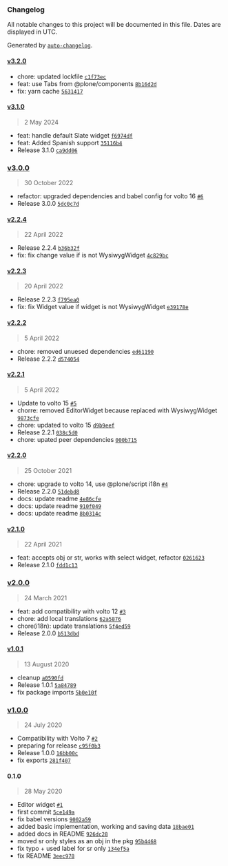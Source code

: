 ### Changelog

All notable changes to this project will be documented in this file. Dates are displayed in UTC.

Generated by [`auto-changelog`](https://github.com/CookPete/auto-changelog).

#### [v3.2.0](https://github.com/collective/volto-multilingual-widget/compare/v3.1.0...v3.2.0)

- chore: updated lockfile [`c1f73ec`](https://github.com/collective/volto-multilingual-widget/commit/c1f73ec0495c2ea1afb9f7de399a3764b90e3d5a)
- feat: use Tabs from @plone/components [`8b16d2d`](https://github.com/collective/volto-multilingual-widget/commit/8b16d2d3ef7e1fac3a39c3f63a6bc96855726af2)
- fix: yarn cache [`5631417`](https://github.com/collective/volto-multilingual-widget/commit/56314178cf9080a19b3caef5a926e9b8d805ac6c)

#### [v3.1.0](https://github.com/collective/volto-multilingual-widget/compare/v3.0.0...v3.1.0)

> 2 May 2024

- feat: handle default Slate widget [`f6974df`](https://github.com/collective/volto-multilingual-widget/commit/f6974df7db9acf2f43b8210ea0e5e526d0140d2a)
- feat: Added Spanish support [`35116b4`](https://github.com/collective/volto-multilingual-widget/commit/35116b49f7edea7f5212a3daefe0d0c24ca3bdea)
- Release 3.1.0 [`ca9dd06`](https://github.com/collective/volto-multilingual-widget/commit/ca9dd06e190b7c29f9d75f5e502fd15f95420e2c)

### [v3.0.0](https://github.com/collective/volto-multilingual-widget/compare/v2.2.4...v3.0.0)

> 30 October 2022

- refactor: upgraded dependencies and babel config for volto 16 [`#6`](https://github.com/collective/volto-multilingual-widget/pull/6)
- Release 3.0.0 [`5dc0c7d`](https://github.com/collective/volto-multilingual-widget/commit/5dc0c7dd1e2387fefc1a96e5ad9f33ed190ad4e8)

#### [v2.2.4](https://github.com/collective/volto-multilingual-widget/compare/v2.2.3...v2.2.4)

> 22 April 2022

- Release 2.2.4 [`b36b32f`](https://github.com/collective/volto-multilingual-widget/commit/b36b32fb36060757c7083546a453d09f0139f5a2)
- fix: fix change value if is not WysiwygWidget [`4c829bc`](https://github.com/collective/volto-multilingual-widget/commit/4c829bc8abd05918256a6724164bba3700f3a09d)

#### [v2.2.3](https://github.com/collective/volto-multilingual-widget/compare/v2.2.2...v2.2.3)

> 20 April 2022

- Release 2.2.3 [`f795ea0`](https://github.com/collective/volto-multilingual-widget/commit/f795ea0250db3f13ab5668e696e5fe832d44ccc8)
- fix: fix Widget value if widget is not WysiwygWidget [`e39178e`](https://github.com/collective/volto-multilingual-widget/commit/e39178e349dbcf28d562fcd56217b7d9e5ccd683)

#### [v2.2.2](https://github.com/collective/volto-multilingual-widget/compare/v2.2.1...v2.2.2)

> 5 April 2022

- chore: removed unuesed dependencies [`ed61190`](https://github.com/collective/volto-multilingual-widget/commit/ed6119065ef4c267a4e0e8d12412c410b9c2d46f)
- Release 2.2.2 [`d574054`](https://github.com/collective/volto-multilingual-widget/commit/d574054350aa15c6ef0842b87e77cf988cbb667d)

#### [v2.2.1](https://github.com/collective/volto-multilingual-widget/compare/v2.2.0...v2.2.1)

> 5 April 2022

- Update to volto 15 [`#5`](https://github.com/collective/volto-multilingual-widget/pull/5)
- chorre: removed EditorWidget because replaced with WysiwygWidget [`9873cfe`](https://github.com/collective/volto-multilingual-widget/commit/9873cfe6b1bd8b2ee68e56ea21bef6012e17aa86)
- chore: updated to volto 15 [`d9b9eef`](https://github.com/collective/volto-multilingual-widget/commit/d9b9eeff8daef5273b550a7e9dc89354af069333)
- Release 2.2.1 [`038c5d0`](https://github.com/collective/volto-multilingual-widget/commit/038c5d03696786ddfaf2f83afa10c93452240fec)
- chore: upated peer dependencies [`000b715`](https://github.com/collective/volto-multilingual-widget/commit/000b71555b5226ef16795e93f977e5a1a15b3e47)

#### [v2.2.0](https://github.com/collective/volto-multilingual-widget/compare/v2.1.0...v2.2.0)

> 25 October 2021

- chore: upgrade to volto 14, use @plone/script i18n [`#4`](https://github.com/collective/volto-multilingual-widget/pull/4)
- Release 2.2.0 [`51debd8`](https://github.com/collective/volto-multilingual-widget/commit/51debd8b4c48f7fa5a62fffe42103ae7f97e6ee2)
- docs: update readme [`4e86cfe`](https://github.com/collective/volto-multilingual-widget/commit/4e86cfe038a6149c9a95106451b208015603ccb6)
- docs: update readme [`910f049`](https://github.com/collective/volto-multilingual-widget/commit/910f04932edb54ec971714c1ad31815f42cd7f14)
- docs: update readme [`8b0314c`](https://github.com/collective/volto-multilingual-widget/commit/8b0314c7b81feb7b7075087ed36586d13dec0202)

#### [v2.1.0](https://github.com/collective/volto-multilingual-widget/compare/v2.0.0...v2.1.0)

> 22 April 2021

- feat: accepts obj or str, works with select widget, refactor [`0261623`](https://github.com/collective/volto-multilingual-widget/commit/0261623f647f6af391567a0b558658301a44f970)
- Release 2.1.0 [`fdd1c13`](https://github.com/collective/volto-multilingual-widget/commit/fdd1c13b4afc02bcdea0ddf840863063f8c8b5de)

### [v2.0.0](https://github.com/collective/volto-multilingual-widget/compare/v1.0.1...v2.0.0)

> 24 March 2021

- feat: add compatibility with volto 12 [`#3`](https://github.com/collective/volto-multilingual-widget/pull/3)
- chore: add local translations [`62a5876`](https://github.com/collective/volto-multilingual-widget/commit/62a5876be714b900c0c7c3beafdf26a99bddc51a)
- chore(i18n): update translations [`5f4ed59`](https://github.com/collective/volto-multilingual-widget/commit/5f4ed59fe2282ec486abcb8bcdccfb45d99a5e70)
- Release 2.0.0 [`b513dbd`](https://github.com/collective/volto-multilingual-widget/commit/b513dbd8f16f00b67e6c75efab0d553d433f3f10)

#### [v1.0.1](https://github.com/collective/volto-multilingual-widget/compare/v1.0.0...v1.0.1)

> 13 August 2020

- cleanup [`a0590fd`](https://github.com/collective/volto-multilingual-widget/commit/a0590fd564269a9529609ea3978de11715f4fc03)
- Release 1.0.1 [`5a84789`](https://github.com/collective/volto-multilingual-widget/commit/5a8478902be211419f372d52311d464e89e2f77e)
- fix package imports [`5b0e10f`](https://github.com/collective/volto-multilingual-widget/commit/5b0e10f8f50e62ad22dd9806a9b106ecd2224b72)

### [v1.0.0](https://github.com/collective/volto-multilingual-widget/compare/0.1.0...v1.0.0)

> 24 July 2020

- Compatibility with Volto 7 [`#2`](https://github.com/collective/volto-multilingual-widget/pull/2)
- preparing for release [`c95f0b3`](https://github.com/collective/volto-multilingual-widget/commit/c95f0b38586123eeefa27d2c17c0be7e936637bf)
- Release 1.0.0 [`16bb00c`](https://github.com/collective/volto-multilingual-widget/commit/16bb00cdc4bba8e059fceb512670579232aaaeb8)
- fix exports [`281f407`](https://github.com/collective/volto-multilingual-widget/commit/281f407cff75c6806ff14fb44f2d58b033c6b52f)

#### 0.1.0

> 28 May 2020

- Editor widget [`#1`](https://github.com/collective/volto-multilingual-widget/pull/1)
- first commit [`5ce149a`](https://github.com/collective/volto-multilingual-widget/commit/5ce149a1db23bcbd8bc8498192b8bc6fc99767c7)
- fix babel versions [`9002a59`](https://github.com/collective/volto-multilingual-widget/commit/9002a59845d224c0b29997d4d3f58d0e7b77f07e)
- added basic implementation, working and saving data [`18bae01`](https://github.com/collective/volto-multilingual-widget/commit/18bae010a87bfd52dca070a77b1ac556c0a652e5)
- added docs in README [`926dc28`](https://github.com/collective/volto-multilingual-widget/commit/926dc28435a453fafb1aa5271424f87947e7e6dc)
- moved sr only styles as an obj in the pkg [`95b4468`](https://github.com/collective/volto-multilingual-widget/commit/95b44680b7c1313bc7af186578b42ac972dc715f)
- fix typo + used label for sr only [`134ef5a`](https://github.com/collective/volto-multilingual-widget/commit/134ef5a74f649354a3df9d44d166dfb47596df5c)
- fix README [`3eec978`](https://github.com/collective/volto-multilingual-widget/commit/3eec978e4e0e5f1c610fd1fc434d26d2c46e26c3)
